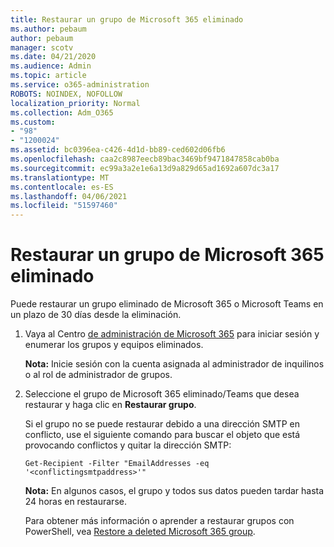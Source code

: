 ```yaml
---
title: Restaurar un grupo de Microsoft 365 eliminado
ms.author: pebaum
author: pebaum
manager: scotv
ms.date: 04/21/2020
ms.audience: Admin
ms.topic: article
ms.service: o365-administration
ROBOTS: NOINDEX, NOFOLLOW
localization_priority: Normal
ms.collection: Adm_O365
ms.custom:
- "98"
- "1200024"
ms.assetid: bc0396ea-c426-4d1d-bb89-ced602d06fb6
ms.openlocfilehash: caa2c8987eecb89bac3469bf9471847858cab0ba
ms.sourcegitcommit: ec99a3a2e1e6a13d9a829d65ad1692a607dc3a17
ms.translationtype: MT
ms.contentlocale: es-ES
ms.lasthandoff: 04/06/2021
ms.locfileid: "51597460"
---
```

# <a name="restore-a-deleted-microsoft-365-group"></a>Restaurar un grupo de Microsoft 365 eliminado

Puede restaurar un grupo eliminado de Microsoft 365 o Microsoft Teams en un plazo de 30 días desde la eliminación.

1. Vaya al Centro [de administración de Microsoft 365](https://aka.ms/RestoreDeletedGroup) para iniciar sesión y enumerar los grupos y equipos eliminados.

    **Nota:** Inicie sesión con la cuenta asignada al administrador de inquilinos o al rol de administrador de grupos.

1. Seleccione el grupo de Microsoft 365 eliminado/Teams que desea restaurar y haga clic en **Restaurar grupo**.

    Si el grupo no se puede restaurar debido a una dirección SMTP en conflicto, use el siguiente comando para buscar el objeto que está provocando conflictos y quitar la dirección SMTP:

    `Get-Recipient -Filter "EmailAddresses -eq '<conflictingsmtpaddress>'"`

    **Nota:** En algunos casos, el grupo y todos sus datos pueden tardar hasta 24 horas en restaurarse.

    Para obtener más información o aprender a restaurar grupos con PowerShell, vea [Restore a deleted Microsoft 365 group](https://go.microsoft.com/fwlink/?linkid=867802).